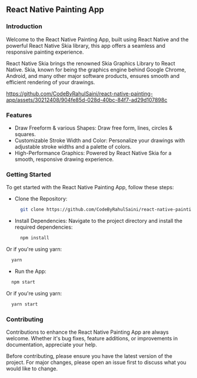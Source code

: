 ## React Native Painting App

### Introduction

Welcome to the React Native Painting App, built using React Native and the powerful React Native Skia library, this app offers a seamless and responsive painting experience.

React Native Skia brings the renowned Skia Graphics Library to React Native. Skia, known for being the graphics engine behind Google Chrome, Android, and many other major software products, ensures smooth and efficient rendering of your drawings.

 
 


https://github.com/CodeByRahulSaini/react-native-painting-app/assets/30212408/904fe85d-028d-40bc-84f7-ad29d107898c


 
### Features

- Draw Freeform & various Shapes: Draw free form, lines, circles & squares.
- Customizable Stroke Width and Color: Personalize your drawings with adjustable stroke widths and a palette of colors.
- High-Performance Graphics: Powered by React Native Skia for a smooth, responsive drawing experience.

### Getting Started

To get started with the React Native Painting App, follow these steps:

- Clone the Repository:

  ```bash
    git clone https://github.com/CodeByRahulSaini/react-native-painting-app
  ```

- Install Dependencies:
  Navigate to the project directory and install the required dependencies:

  ```bash
    npm install
  ```

Or if you're using yarn:

```bash
  yarn
```

- Run the App:

```bash
  npm start
```

Or if you're using yarn:

```bash
  yarn start
```

### Contributing

Contributions to enhance the React Native Painting App are always welcome. Whether it's bug fixes, feature additions, or improvements in documentation, appreciate your help.

Before contributing, please ensure you have the latest version of the project. For major changes, please open an issue first to discuss what you would like to change.
